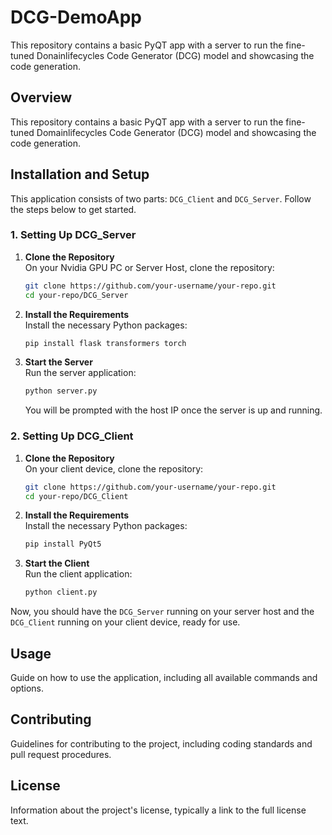 # DCG-DemoApp
This repository contains a basic PyQT app with a server to run the fine-tuned Donainlifecycles Code Generator (DCG) model and showcasing the code generation.

## Overview
This repository contains a basic PyQT app with a server to run the fine-tuned Domainlifecycles Code Generator (DCG) model and showcasing the code generation.

## Installation and Setup

This application consists of two parts: `DCG_Client` and `DCG_Server`. Follow the steps below to get started.

### 1. Setting Up DCG_Server

1. **Clone the Repository**  
   On your Nvidia GPU PC or Server Host, clone the repository:
   ```bash
   git clone https://github.com/your-username/your-repo.git
   cd your-repo/DCG_Server
   ```
2. **Install the Requirements**  
   Install the necessary Python packages:
   ```bash
   pip install flask transformers torch
   ```
3. **Start the Server**  
   Run the server application:
   ```bash
   python server.py
   ```
   You will be prompted with the host IP once the server is up and running.

### 2. Setting Up DCG_Client

1. **Clone the Repository**  
   On your client device, clone the repository:
   ```bash
   git clone https://github.com/your-username/your-repo.git
   cd your-repo/DCG_Client
   ```
2. **Install the Requirements**  
   Install the necessary Python packages:
   ```bash
   pip install PyQt5
   ```
3. **Start the Client**  
   Run the client application:
   ```bash
   python client.py
   ```

Now, you should have the `DCG_Server` running on your server host and the `DCG_Client` running on your client device, ready for use.


## Usage
Guide on how to use the application, including all available commands and options.

## Contributing
Guidelines for contributing to the project, including coding standards and pull request procedures.

## License
Information about the project's license, typically a link to the full license text.